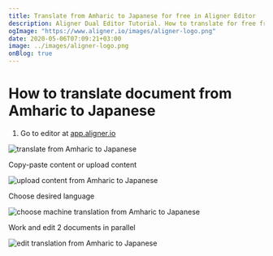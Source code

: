 ```yaml
---
title: Translate from Amharic to Japanese for free in Aligner Editor
description: Aligner Dual Editor Tutorial. How to translate for free from Amharic to Japanese. Aligner is multilingual document management platform. 
ogImage: "https://www.aligner.io/images/aligner-logo.png"
date: 2020-05-06T07:09:21+03:00
image: ../images/aligner-logo.png
onBlog: true
---
```


# How to translate document from Amharic to Japanese

1. Go to editor at [app.aligner.io](https://app.aligner.io "Aligner App web page")

![translate from Amharic to Japanese](../aligner-blank-editor.png "translate from Amharic to Japanese")

Copy-paste content or upload content

![upload content from Amharic to Japanese](../aligner-uploaded-document.png "upload content from Amharic to Japanese")

Choose desired language

![choose machine translation from Amharic to Japanese](../aligner-language-dropdown.png "choose machine translation from Amharic to Japanese")

Work and edit 2 documents in parallel

![edit translation from Amharic to Japanese](../aligner-double-sitded-editor.png "edit translation from Amharic to Japanese")

